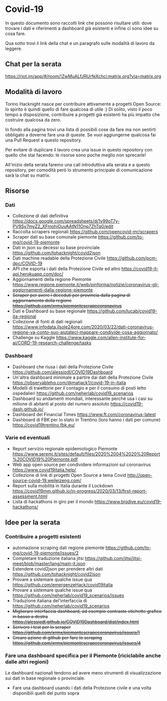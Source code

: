 # Covid-19

In questo documento sono raccolti link che possono risultare utili: dove trovare i dati e riferimenti a dashboard già esistenti e infine ci sono idee su cosa fare.

Qua sotto trovi il link della chat e un paragrafo sulle modalità di lavoro da leggere.

## Chat per la serata

https://riot.im/app/#/room/!ZwMuALfJRUrfeXchci:matrix.org?via=matrix.org

## Modalità di lavoro

Torino Hacknight nasce per contribuire attivamente a progetti Open Source: lo spirito è quindi quello di fare qualcosa di utile :) Di solito, visto il poco tempo a disposizione, contribuire a progetti già esistenti ha più impatto che costruire qualcosa da zero.

In fondo alla pagina trovi una lista di possibili cose da fare ma non sentirti obbligato a doverne fare una di queste. Se vuoi aggiungerne qualcosa fai una Pull Request a questo repository.

Per evitare di duplicare il lavoro crea una issue in questo repository con quello che stai facendo: le risorse sono poche meglio non sprecarle!

All'inizio della serata faremo una call introduttiva alla serata e a questo repository, per comodità però lo strumento principale di comunicazione sarà la chat su matrix.

## Risorse

### Dati

- Collezione di dati definitiva https://docs.google.com/spreadsheets/d/1v99oT7y-PV9Sy7myZ2_XFmohiOuvAAtN11Onp7ZhTq0/edit
- Raccolta scrapers regionali https://github.com/opencovid-mr/scrapers
- Scraper dati su base comunale piemonte https://github.com/to-mg/covid-19-piemonte
- Dati in json su decessi su base provinciale https://github.com/tohacknight/covid2json
- Dati machine readable della Protezione Civile https://github.com/pcm-dpc/COVID-19
- API che esporta i dati della Protezione Civile ed altro https://covid19-it-api.herokuapp.com/doc/
- Aggiornamenti della regione Piemonte https://www.regione.piemonte.it/web/pinforma/notizie/coronavirus-gli-aggiornamenti-dalla-regione-piemonte
- ~~Scraper per avere i deceduti per provincia dalla pagina di aggiornamento della regione https://github.com/xrmx/piemontescrapecoronavirus~~
- Dati e Dashboard su base regionale https://github.com/lucab/covid19-ita-regional
- Collezione di fonti di dati regionali https://www.infodata.ilsole24ore.com/2020/03/22/dati-coronavirus-regione-va-conto-suo-aiutateci-mappare-condivide-cosa-aggiornato/
- Challenge su Kaggle https://www.kaggle.com/allen-institute-for-ai/CORD-19-research-challenge/tasks

### Dashboard

- Dashboard che riusa i dati della Protezione Civile https://github.com/alessiodl/COVID19Dashboard
- Un'altra dashboard minimale a partire dai dati della Protezione Civile https://observablehq.com/@matjack1/covid-19-in-italia
- Modelli di traiettorie per il contagio e per il consumo di posti letto ospedalieri https://github.com/neherlab/covid19_scenarios
- Dashboard su andamenti mondiali, interessante perchè usa i casi su milione di abitanti al posto del numero assoluto https://covid19-dash.github.io/
- Dashboard del Financial Times https://www.ft.com/coronavirus-latest
- Dashboard di FBK per lo stato in Trentino (loro hanno i dati per comune) https://covid19trentino.fbk.eu/

### Varie ed eventuali

- Report servizio regionale epidemiologico Piemonte https://www.seremi.it/sites/default/files/2020%2004%2020%20Report%20COVID19%20Piemonte.pdf
- Web app open source per condividere informazioni sul coronavirus https://www.covid19italia.help/
- Collezione di link di progetti Open Source a tema Covid http://open-source-covid-19.weileizeng.com/
- Report sulla mobilità in Italia durante il Lockdown https://covid19mm.github.io/in-progress/2020/03/13/first-report-assessment.html
- Lista di hackathons in giro per il mondo https://www.bigdive.eu/covid19-hackathons/

## Idee per la serata

### Contribuire a progetti esistenti

- automazione scraping dati regione piemonte https://github.com/to-mg/covid-19-piemonte/issues/2
- Completare traduzione italiana jitsi https://github.com/jitsi/jitsi-meet/blob/master/lang/main-it.json
- Estendere covid2json per prendere altri dati https://github.com/tohacknight/covid2json
- Provare a sistemare qualche issue qua https://github.com/emergenzeHack/covid19italia
- Provare a sistemare qualche issue qua https://github.com/neherlab/covid19_scenarios/issues
- Traduzione italiana del'interfaccia di https://github.com/neherlab/covid19_scenarios
- ~~Migliorare interfaccia dashboard, ad esempio contrasto etichette grafico in basso a destra https://alessiodl.github.io/COVID19Dashboard/dist/index.html~~
- ~~Scrivere i test per lo scraper https://github.com/xrmx/piemontescrapecoronavirus/issues/1~~
- ~~Creare azione di github per fare lo scraping https://github.com/xrmx/piemontescrapecoronavirus/issues/4~~

### Fare una dashboard specifica per il Piemonte (riciclabile anche dalle altri regioni)

Le dashboard nazionali tendono ad avere meno strumenti di visualizzazione sui dati in base regionale o provinciale.

- Fare una dashboard usando i dati della Protezione civile e una volta disponibili quelli del punto sopra
